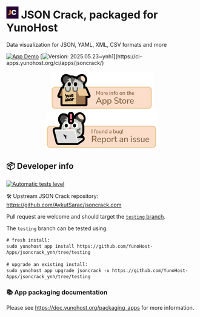 <!--
N.B.: This README was automatically generated by <https://github.com/YunoHost/apps_tools/blob/main/readme_generator>
It shall NOT be edited by hand.
-->

<h1>
  <img src="https://raw.githubusercontent.com/YunoHost/apps/main/logos/jsoncrack.png" width="32px" alt="Logo of JSON Crack">
  JSON Crack, packaged for YunoHost
</h1>

Data visualization for JSON, YAML, XML, CSV formats and more

[![App Demo](https://img.shields.io/badge/App_Demo-blue?style=for-the-badge)](https://jsoncrack.com/editor)
[![Version: 2025.05.23~ynh1](https://img.shields.io/badge/Version-2025.05.23~ynh1-rgba(0,150,0,1)?style=for-the-badge)](https://ci-apps.yunohost.org/ci/apps/jsoncrack/)

<div align="center">
<a href="https://apps.yunohost.org/app/jsoncrack"><img height="100px" src="https://github.com/YunoHost/yunohost-artwork/raw/refs/heads/main/badges/neopossum-badges/badge_more_info_on_the_appstore.svg"/></a>
<a href="https://github.com/YunoHost-Apps/jsoncrack_ynh/issues"><img height="100px" src="https://github.com/YunoHost/yunohost-artwork/raw/refs/heads/main/badges/neopossum-badges/badge_report_an_issue.svg"/></a>
</div>

## 📦 Developer info

[![Automatic tests level](https://apps.yunohost.org/badge/cilevel/jsoncrack)](https://ci-apps.yunohost.org/ci/apps/jsoncrack/)

🛠️ Upstream JSON Crack repository: <https://github.com/AykutSarac/jsoncrack.com>

Pull request are welcome and should target the [`testing` branch](https://github.com/YunoHost-Apps/jsoncrack_ynh/tree/testing).

The `testing` branch can be tested using:
```
# fresh install:
sudo yunohost app install https://github.com/YunoHost-Apps/jsoncrack_ynh/tree/testing

# upgrade an existing install:
sudo yunohost app upgrade jsoncrack -u https://github.com/YunoHost-Apps/jsoncrack_ynh/tree/testing
```

### 📚 App packaging documentation

Please see <https://doc.yunohost.org/packaging_apps> for more information.